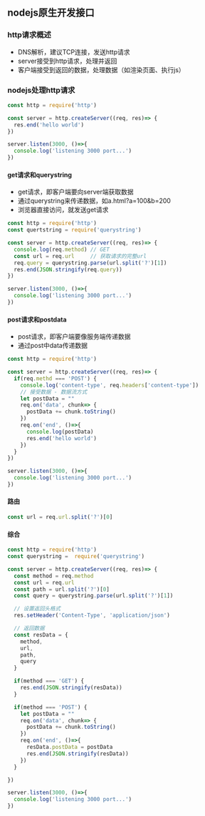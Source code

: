 ## nodejs原生开发接口

### http请求概述
- DNS解析，建议TCP连接，发送http请求
- server接受到http请求，处理并返回
- 客户端接受到返回的数据，处理数据（如渲染页面、执行js）

### nodejs处理http请求
```javascript
const http = require('http')

const server = http.createServer((req, res)=> {  
  res.end('hello world')
})

server.listen(3000, ()=>{
  console.log('listening 3000 port...')
})
```

#### get请求和querystring
- get请求，即客户端要向server端获取数据
- 通过querystring来传递数据，如a.html?a=100&b=200
- 浏览器直接访问，就发送get请求
```javascript
const http = require('http')
const quertstring = require('querystring')

const server = http.createServer((req, res)=> {  
  console.log(req.method) // GET
  const url = req.url     // 获取请求的完整url
  req.query = querystring.parse(url.split('?')[1])
  res.end(JSON.stringify(req.query))
})

server.listen(3000, ()=>{
  console.log('listening 3000 port...')
})
```

#### post请求和postdata
- post请求，即客户端要像服务端传递数据
- 通过post中data传递数据
```javascript
const http = require('http')

const server = http.createServer((req, res)=> {
  if(req.methd === 'POST') {
    console.log('content-type', req.headers['content-type'])
    // 接受数据 - 数据流方式
    let postData = ""
    req.on('data', chunk=> {
      postData += chunk.toString()
    })
    req.on('end', ()=>{
      console.log(postData)
      res.end('hello world')
    })
  }
})

server.listen(3000, ()=>{
  console.log('listening 3000 port...')
})
```

#### 路由
```javascript
const url = req.url.split('?')[0]
```

#### 综合
```javascript
const http = require('http')
const querystring =  require('querystring')

const server = http.createServer((req, res)=> {
  const method = req.method
  const url = req.url
  const path = url.split('?')[0]
  const query = querystring.parse(url.split('?')[1])

  // 设置返回头格式
  res.setHeader('Content-Type', 'application/json')

  // 返回数据
  const resData = {
    method,
    url,
    path,
    query
  }

  if(method === 'GET') {
    res.end(JSON.stringify(resData))
  }

  if(method === 'POST') {
    let postData = ""
    req.on('data', chunk=> {
      postData += chunk.toString()
    })
    req.on('end', ()=>{
      resData.postData = postData
      res.end(JSON.stringify(resData))
    })
  }

})

server.listen(3000, ()=>{
  console.log('listening 3000 port...')
})
```